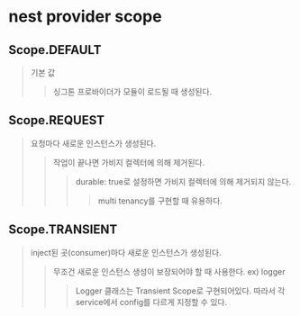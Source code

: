 # nest provider scope

## Scope.DEFAULT

> 기본 값
>
> > 싱그톤 프로바이더가 모듈이 로드될 때 생성된다.

## Scope.REQUEST

> 요청마다 새로운 인스턴스가 생성된다.
>
> > 작업이 끝나면 가비지 컬렉터에 의해 제거된다.
> >
> > > durable: true로 설정하면 가비지 컬렉터에 의해 제거되지 않는다.
> > >
> > > > multi tenancy를 구현할 때 유용하다.

## Scope.TRANSIENT

> inject된 곳(consumer)마다 새로운 인스턴스가 생성된다.
>
> > 무조건 새로운 인스턴스 생성이 보장되어야 할 때 사용한다. ex) logger
> >
> > > Logger 클래스는 Transient Scope로 구현되어있다. 따라서 각 service에서 config를 다르게 지정할 수 있다.
